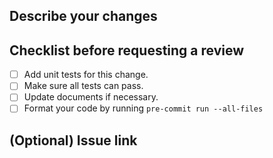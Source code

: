 ## Describe your changes

## Checklist before requesting a review
- [ ] Add unit tests for this change.
- [ ] Make sure all tests can pass.
- [ ] Update documents if necessary.
- [ ] Format your code by running `pre-commit run --all-files`

## (Optional) Issue link
